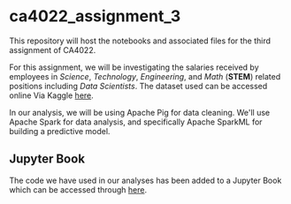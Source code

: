 # ca4022_assignment_3
This repository will host the notebooks and associated files for the third assignment of CA4022.

For this assignment, we will be investigating the salaries received by employees in *Science*, *Technology*, *Engineering*, and *Math* (**STEM**) related positions including *Data Scientists*. The dataset used can be accessed online Via Kaggle [here](https://www.kaggle.com/jackogozaly/data-science-and-stem-salaries).

In our analysis, we will be using Apache Pig for data cleaning. We'll use Apache Spark for data analysis, and specifically Apache SparkML for building a predictive model.

## Jupyter Book
The code we have used in our analyses has been added to a Jupyter Book which can be accessed through [here](https://scummins00.github.io/ca4022_assignment_3/introduction.html). 